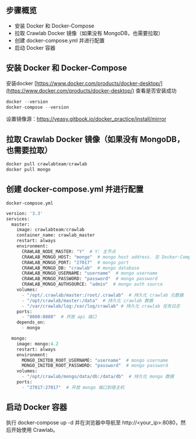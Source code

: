 
## 步骤概览
- 安装 Docker 和 Docker-Compose
- 拉取 Crawlab Docker 镜像（如果没有 MongoDB，也需要拉取）
- 创建 docker-compose.yml 并进行配置
- 启动 Docker 容器
## 安装 Docker 和 Docker-Compose
安装docker
[https://www.docker.com/products/docker-desktop/](https://www.docker.com/products/docker-desktop/)
查看是否安装成功
```python
docker --version
docker-compose --version
```
设置镜像源：https://yeasy.gitbook.io/docker_practice/install/mirror
## 拉取 Crawlab Docker 镜像（如果没有 MongoDB，也需要拉取）
```python
docker pull crawlabteam/crawlab
docker pull mongo
```
## 创建 docker-compose.yml 并进行配置
`docker-compose.yml`
```python
version: '3.3'
services:
  master:
    image: crawlabteam/crawlab
    container_name: crawlab_master
    restart: always
    environment:
      CRAWLAB_NODE_MASTER: "Y"  # Y: 主节点
      CRAWLAB_MONGO_HOST: "mongo"  # mongo host address. 在 Docker-Compose 网络中，直接引用 service 名称
      CRAWLAB_MONGO_PORT: "27017"  # mongo port 
      CRAWLAB_MONGO_DB: "crawlab"  # mongo database 
      CRAWLAB_MONGO_USERNAME: "username"  # mongo username
      CRAWLAB_MONGO_PASSWORD: "password"  # mongo password 
      CRAWLAB_MONGO_AUTHSOURCE: "admin"  # mongo auth source 
    volumes:
      - "/opt/.crawlab/master:/root/.crawlab"  # 持久化 crawlab 元数据
      - "/opt/crawlab/master:/data"  # 持久化 crawlab 数据
      - "/var/crawlab/log:/var/log/crawlab" # 持久化 crawlab 任务日志
    ports:
      - "8080:8080"  # 开放 api 端口
    depends_on:
      - mongo

  mongo:
    image: mongo:4.2
    restart: always
    environment:
      MONGO_INITDB_ROOT_USERNAME: "username"  # mongo username
      MONGO_INITDB_ROOT_PASSWORD: "password"  # mongo password
    volumes:
      - "/opt/crawlab/mongo/data/db:/data/db"  # 持久化 mongo 数据
    ports:
      - "27017:27017"  # 开放 mongo 端口到宿主机
```
## 启动 Docker 容器
执行 docker-compose up -d 并在浏览器中导航至 http://<your_ip>:8080，然后开始使用 Crawlab。